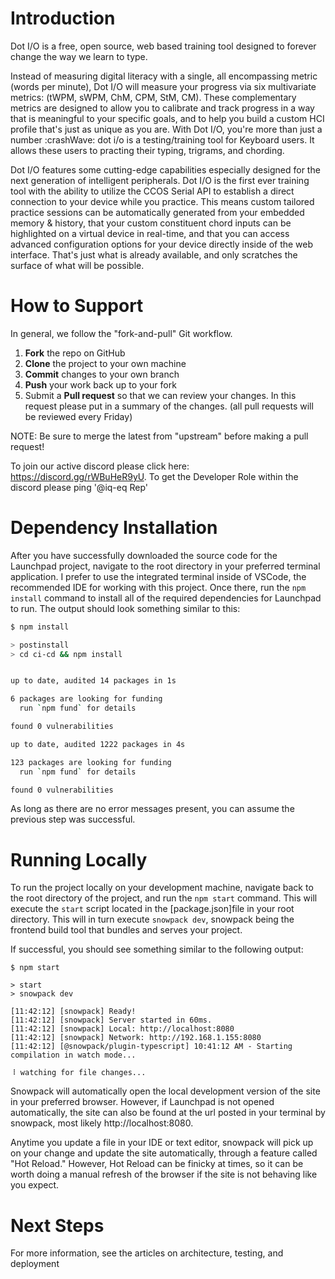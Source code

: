 # Introduction

Dot I/O is a free, open source, web based training tool designed to forever change the way we learn to type.

Instead of measuring digital literacy with a single, all encompassing metric (words per minute), Dot I/O will measure your progress via six multivariate metrics: (tWPM, sWPM, ChM, CPM, StM, CM). These complementary metrics are designed to allow you to calibrate and track progress in a way that is meaningful to your specific goals, and to help you build a custom HCI profile that's just as unique as you are. With Dot I/O, you're more than just a number :crashWave: 
dot i/o is a testing/training tool for Keyboard users. It allows these users to practing their typing, trigrams, and chording.

Dot I/O features some cutting-edge capabilities especially designed for the next generation of intelligent peripherals. Dot I/O is the first ever training tool with the ability to utilize the CCOS Serial API to establish a direct connection to your device while you practice. This means custom tailored practice sessions can be automatically generated from your embedded memory & history, that your custom constituent chord inputs can be highlighted on a virtual device in real-time, and that you can access advanced configuration options for your device directly inside of the web interface. That's just what is already available, and only scratches the surface of what will be possible.

# How to Support

In general, we follow the "fork-and-pull" Git workflow.


 1. **Fork** the repo on GitHub
 2. **Clone** the project to your own machine
 3. **Commit** changes to your own branch
 4. **Push** your work back up to your fork
 5. Submit a **Pull request** so that we can review your changes. In this request please put in a summary of the changes. (all pull requests will be reviewed every Friday)

NOTE: Be sure to merge the latest from "upstream" before making a pull request!

To join our active discord please click here: https://discord.gg/rWBuHeR9yU. To get the Developer Role within the discord please ping '@iq-eq Rep'


# Dependency Installation

After you have successfully downloaded the source code for the Launchpad project, navigate to the root directory in your preferred terminal application. I prefer to use the integrated terminal inside of VSCode, the recommended IDE for working with this project. Once there, run the `npm install` command to install all of the required dependencies for Launchpad to run. The output should look something similar to this:

```bash
$ npm install

> postinstall
> cd ci-cd && npm install


up to date, audited 14 packages in 1s

6 packages are looking for funding
  run `npm fund` for details

found 0 vulnerabilities

up to date, audited 1222 packages in 4s

123 packages are looking for funding
  run `npm fund` for details

found 0 vulnerabilities
```

As long as there are no error messages present, you can assume the previous step was successful.

# Running Locally

To run the project locally on your development machine, navigate back to the root directory of the project, and run the `npm start` command. This will execute the `start` script located in the [package.json]file in your root directory. This will in turn execute `snowpack dev`, snowpack being the frontend build tool that bundles and serves your project.

If successful, you should see something similar to the following output:

```
$ npm start

> start
> snowpack dev

[11:42:12] [snowpack] Ready!
[11:42:12] [snowpack] Server started in 60ms.
[11:42:12] [snowpack] Local: http://localhost:8080
[11:42:12] [snowpack] Network: http://192.168.1.155:8080
[11:42:12] [@snowpack/plugin-typescript] 10:41:12 AM - Starting compilation in watch mode...

⠸ watching for file changes...
```

Snowpack will automatically open the local development version of the site in your preferred browser. However, if Launchpad is not opened automatically, the site can also be found at the url posted in your terminal by snowpack, most likely http://localhost:8080.

Anytime you update a file in your IDE or text editor, snowpack will pick up on your change and update the site automatically, through a feature called "Hot Reload." However, Hot Reload can be finicky at times, so it can be worth doing a manual refresh of the browser if the site is not behaving like you expect.

# Next Steps

For more information, see the articles on architecture, testing, and deployment 

